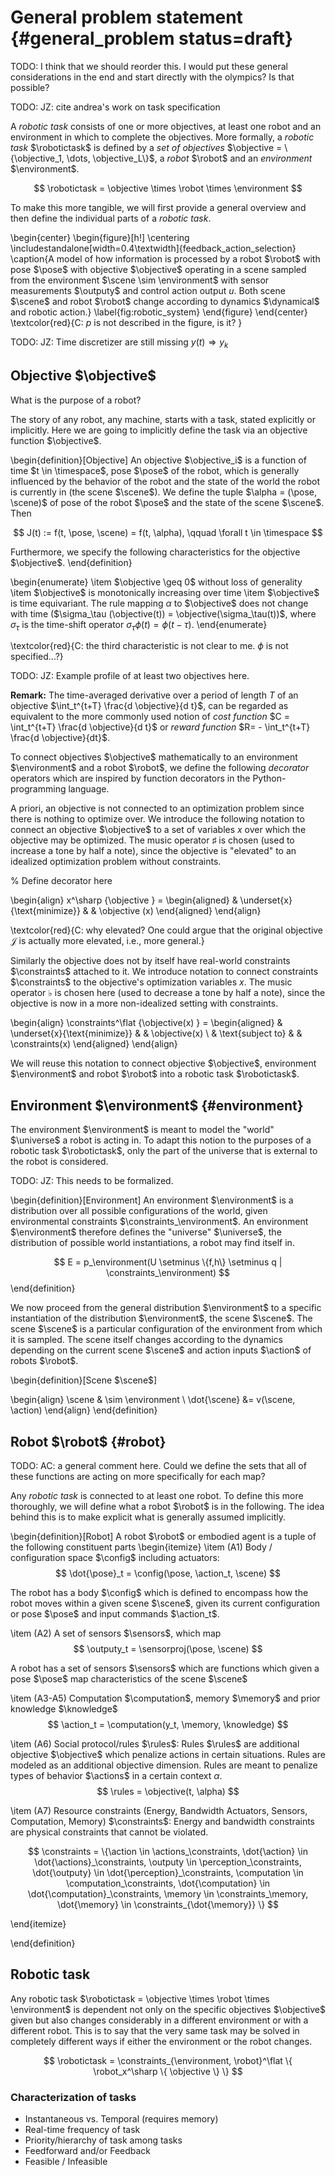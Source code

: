 # General problem statement {#general_problem status=draft}

$$
\newcommand{\AC}[1]{{\color{blue}AC: #1}}
\newcommand{\JZ}[1]{{\color{olive}JZ: #1}}
\newcommand{\fix}{\marginpar{FIX}}
\newcommand{\new}{\marginpar{NEW}}
% Robot:
\newcommand{\dynamical}{\mathcal{D}}
\newcommand{\robot}{\mathcal{R}} % Robot
\newcommand{\config}{\mathcal{Q}} % Configuration space (of robot)
\newcommand{\sensors}{\{z\}} % Sensor set
\newcommand{\bandwidth}{\mathcal{B}}
\newcommand{\computation}{\mathcal{C}}
\newcommand{\memory}{\mathcal{M}}
\newcommand{\actuators}{\mathcal{A}}
\newcommand{\knowledge}{\mathcal{K}}
\newcommand{\perception}{P}
\newcommand{\control}{U}
\newcommand{\actions}{\mathcal{U}}
% Robot mathematics
\newcommand{\operator}{T}
% Groups:
\newcommand{\groups}{G}
%\newcommand{\group}{g}
\newcommand{\groupalgebra}{\mathfrak{g}}
% Scene space
\newcommand{\timespace}{\mathbb{T}}
\newcommand{\environment}{E}
\newcommand{\scene}{\xi}
\newcommand{\scenespace}{\Xi}
\newcommand{\universe}{U}
% Sensor space
\newcommand{\sensor}{\zeta}
\newcommand{\sensorproj}{z}
\newcommand{\sensorspace}{Z}
\newcommand{\projection}{\pi}
\newcommand{\projectionspace}{\Pi}
\newcommand{\viewport}{v}
\newcommand{\viewportspace}{\mathcal{V}}
% Data space
\newcommand{\dataspace}{\mathcal{X}}
\newcommand{\data}{x}
\newcommand{\dataproj}{\phi}
\newcommand{\datakernel}{\psi}
% Output space
\newcommand{\outputy}{y}
\newcommand{\outputspace}{\mathcal{Y}}
% Task space
\newcommand{\task}{T}
\newcommand{\taskspace}{\mathcal{T}}
\newcommand{\objective}{\mathcal{J}}
\newcommand{\robotictask}{RT}
\newcommand{\rules}{\Phi}
\newcommand{\constraints}{\Lambda}
% Action space
\newcommand{\action}{u}
\newcommand{\actionspace}{\mathcal{U}}
\newcommand{\nuisance}{\nu}
% Other characteristics / symbols
\newcommand{\place}{\eta}
\newcommand{\image}{I}
\newcommand{\noise}{n}
\newcommand{\pose}{p}
\newcommand{\shape}{S}
\newcommand{\albedo}{\rho}
% Information theory
\newcommand{\information}{\mathcal{I}}
\newcommand{\expectation}{\mathbb{E}}
% Optimization
\newcommand{\loss}{L}
$$

TODO:  I think that we should reorder this. I would put these general considerations in the end and start directly with the olympics? Is that possible?

TODO: JZ: cite andrea's work on task specification

A *robotic task* consists of one or more objectives, at least one robot and an environment in which to complete the objectives.
More formally, a *robotic task* $\robotictask$ is defined by a *set of objectives* $\objective = \{\objective_1, \dots, \objective_L\}$, a *robot* $\robot$ and an *environment* $\environment$.

$$
\robotictask = \objective \times \robot \times \environment
$$

To make this more tangible, we will first provide a general overview and then define the individual parts of a *robotic task*.


\begin{center}
\begin{figure}[h!]
\centering
\includestandalone[width=0.4\textwidth]{feedback_action_selection}
\caption{A model of how information is processed by a robot $\robot$ with pose $\pose$ with objective $\objective$ operating in a scene sampled from the environment $\scene \sim \environment$ with sensor measurements $\outputy$ and control action output $u$. Both scene $\scene$ and robot $\robot$ change according to dynamics $\dynamical$ and robotic action.}
\label{fig:robotic_system}
\end{figure}
 \end{center}
 \textcolor{red}{C: $p$ is not described in the figure, is it? }

TODO: JZ: Time discretizer are still missing $y(t) \Rightarrow y_k$


## Objective $\objective$ 

What is the purpose of a robot? 

The story of any robot, any machine, starts with a task, stated explicitly or implicitly. 
Here we are going to implicitly define the task via an objective function $\objective$. 


\begin{definition}[Objective]
An objective $\objective_i$ is a function of time $t \in \timespace$, pose $\pose$ of the robot, which is generally influenced by the behavior of the robot and the state of the world the robot is currently in (the scene $\scene$). We define the tuple $\alpha = (\pose, \scene)$ of pose of the robot $\pose$ and the state of the scene $\scene$. Then

$$
J(t) := f(t, \pose, \scene) = f(t, \alpha), \qquad \forall t \in \timespace
$$

Furthermore, we specify the following characteristics for the objective $\objective$. 
\end{definition}

\begin{enumerate}
	\item $\objective \geq 0$ without loss of generality
	\item $\objective$  is monotonically increasing over time
    \item $\objective$ is time equivariant. The rule mapping $\alpha$ to $\objective$ does not change with time ($\sigma_\tau (\objective(t)) = \objective(\sigma_\tau(t))$, where $\sigma_\tau$ is the time-shift operator $\sigma_\tau \phi(t) = \phi(t-\tau)$. 
\end{enumerate}

 \textcolor{red}{C: the third characteristic is not clear to me. $\phi$ is not specified...?}

TODO: JZ:  Example profile of at least two objectives here.


**Remark:** The time-averaged derivative over a period of length $T$ of an objective $\int_t^{t+T} \frac{d \objective}{d t}$, can be regarded as equivalent to the more commonly used notion of *cost function* $C = \int_t^{t+T} \frac{d \objective}{d t}$ or *reward function* $R= - \int_t^{t+T} \frac{d \objective}{dt}$. 


To connect objectives $\objective$ mathematically to an environment $\environment$ and a robot $\robot$, we define the following *decorator* operators which are inspired by function decorators in the Python-programming language. 


A priori, an objective is not connected to an optimization problem since there is nothing to optimize over. We introduce the following notation to connect an objective $\objective$ to a set of variables $x$ over which the objective may be optimized. The music operator $\sharp$ is chosen (used to increase a tone by half a note), since the objective is "elevated" to an idealized optimization problem without constraints. 

% Define decorator here

\begin{align}
x^\sharp \{\objective \} =
\begin{aligned}
& \underset{x}{\text{minimize}}
& & \objective (x)
\end{aligned}
\end{align}

 \textcolor{red}{C: why elevated? One could argue that the original objective $\mathcal{J}$ is actually more elevated, i.e., more general.}

Similarly the objective does not by itself have real-world constraints $\constraints$ attached to it. We introduce notation to connect constraints $\constraints$ to the objective's optimization variables $x$. The music operator $\flat$ is chosen here (used to decrease a tone by half a note), since the objective is now in a more non-idealized setting with constraints. 

\begin{align}
\constraints^\flat \{\objective(x) \} =
\begin{aligned}
& \underset{x}{\text{minimize}}
& & \objective(x) \\
& \text{subject to}
& & \constraints(x)
\end{aligned}
\end{align}

We will reuse this notation to connect objective $\objective$, environment $\environment$ and robot $\robot$ into a robotic task $\robotictask$. 



## Environment $\environment$ {#environment}

The environment $\environment$ is meant to model the "world" $\universe$ a robot is acting in. To adapt this notion to the purposes of a robotic task $\robotictask$, only the part of the universe that is external to the robot is considered. 

TODO: JZ: This needs to be formalized.

\begin{definition}[Environment]
An environment $\environment$ is a distribution over all possible configurations of the world, given environmental constraints $\constraints_\environment$. An environment $\environment$ therefore defines the "universe" $\universe$, the distribution of possible world instantiations, a robot may find itself in.

$$
E = p_\environment(U \setminus \{f,h\} \setminus q | \constraints_\environment)
$$
\end{definition}

We now proceed from the general distribution $\environment$ to a specific instantiation of the distribution $\environment$, the scene $\scene$. The scene $\scene$ is a particular configuration of the environment from which it is sampled. The scene itself changes according to the dynamics depending on the current scene $\scene$ and action inputs $\action$ of robots $\robot$. 

\begin{definition}[Scene $\scene$]


\begin{align}
\scene & \sim \environment \\
\dot{\scene} &= v(\scene, \action)
\end{align}
\end{definition}


## Robot $\robot$ {#robot}

TODO: AC: a general comment here. Could we define the sets that all of these functions are acting on more specifically for each map?

Any *robotic task* is connected to at least one robot. To define this more thoroughly, we will define what a robot $\robot$ is in the following. The idea behind this is to make explicit what is generally assumed implicitly. 

\begin{definition}[Robot]
A robot $\robot$ or embodied agent is a tuple of the following constituent parts
\begin{itemize}
\item (A1) Body / configuration space $\config$ including actuators: 
$$
\dot{\pose}_t = \config(\pose, \action_t, \scene) 
$$


The robot has a body $\config$ which is defined to encompass how the robot moves within a given scene $\scene$, given its current configuration or pose $\pose$ and input commands $\action_t$. 

\item (A2) A set of sensors $\sensors$, which map 
$$
\outputy_t = \sensorproj(\pose, \scene)
$$

A robot has a set of sensors $\sensors$ which are functions which given a pose $\pose$ map characteristics of the scene $\scene$ 

\item (A3-A5) Computation $\computation$, memory $\memory$ and prior knowledge $\knowledge$
$$
\action_t = \computation(y_t, \memory, \knowledge)
$$

\item (A6) Social protocol/rules $\rules$:
Rules $\rules$ are additional objective $\objective$ which penalize actions in certain situations. 
Rules are modeled as an additional objective dimension. Rules are meant to penalize types of behavior $\actions$ in a certain context $\alpha$. 
$$
\rules = \objective(t, \alpha)
$$

\item (A7) Resource constraints (Energy, Bandwidth Actuators, Sensors, Computation, Memory) $\constraints$:
Energy and bandwidth constraints are physical constraints that cannot be violated. 



$$
\constraints = \{\action \in \actions_\constraints, \dot{\action} \in \dot{\actions}_\constraints, \outputy \in \perception_\constraints, \dot{\outputy} \in \dot{\perception}_\constraints,  \computation \in \computation_\constraints, \dot{\computation} \in \dot{\computation}_\constraints, \memory \in \constraints_\memory, \dot{\memory} \in \constraints_{\dot{\memory}} \}
$$

\end{itemize}

\end{definition}



## Robotic task

Any robotic task $\robotictask = \objective \times \robot \times \environment$ is dependent not only on the specific objectives $\objective$ given but also changes considerably in a different environment or with a different robot. This is to say that the very same task may be solved in completely different ways if either the environment or the robot changes. 

$$
\robotictask = \constraints_{\environment, \robot}^\flat \{ \robot_x^\sharp \{ \objective \} \}
$$

 

### Characterization of tasks

* Instantaneous vs. Temporal (requires memory)
* Real-time frequency of task
* Priority/hierarchy of task among tasks
* Feedforward and/or Feedback
* Feasible / Infeasible






